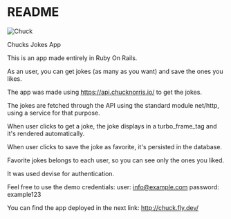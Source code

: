 # README

![Chuck](https://github.com/francoasdev/chucks-jokes-app/blob/app/assets/images/demo.png)

Chucks Jokes App

This is an app made entirely in Ruby On Rails.

As an user, you can get jokes (as many as you want) and save the ones you likes.

The app was made using https://api.chucknorris.io/ to get the jokes.

The jokes are fetched through the API using the standard module net/http, using a service for that purpose.

When user clicks to get a joke, the joke displays in a turbo_frame_tag and it's rendered automatically.

When user clicks to save the joke as favorite, it's persisted in the database.

Favorite jokes belongs to each user, so you can see only the ones you liked.

It was used devise for authentication.

Feel free to use the demo credentials: user: info@example.com password: example123

You can find the app deployed in the next link: http://chuck.fly.dev/
